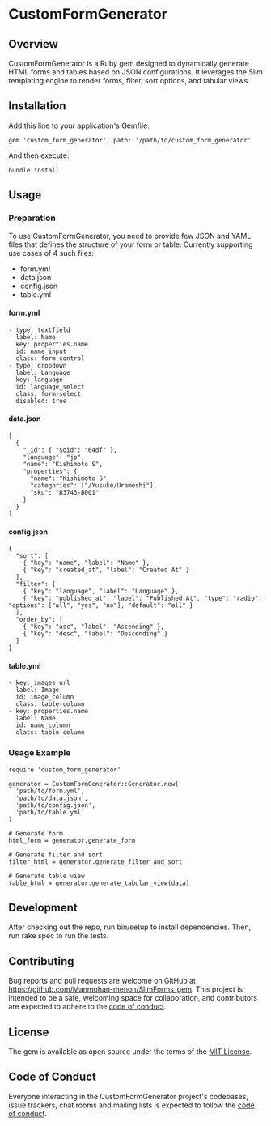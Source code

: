# CustomFormGenerator

## Overview

CustomFormGenerator is a Ruby gem designed to dynamically generate HTML forms and tables based on JSON configurations. It leverages the Slim templating engine to render forms, filter, sort options, and tabular views.

## Installation

Add this line to your application's Gemfile:

    gem 'custom_form_generator', path: '/path/to/custom_form_generator'
And then execute:

    bundle install

## Usage

### Preparation

To use CustomFormGenerator, you need to provide few JSON and YAML files that defines the structure of your form or table. Currently supporting use cases of 4 such files:
- form.yml
- data.json
- config.json
- table.yml

#### form.yml
```
- type: textfield
  label: Name
  key: properties.name
  id: name_input
  class: form-control
- type: dropdown
  label: Language
  key: language
  id: language_select
  class: form-select
  disabled: true
```

#### data.json
```
[
  {
    "_id": { "$oid": "64df" },
    "language": "jp",
    "name": "Kishimoto S",
    "properties": {
      "name": "Kishimoto S",
      "categories": ["/Yusuke/Urameshi"],
      "sku": "B3743-B001"
    }
  }
]

```

#### config.json
```
{
  "sort": [
    { "key": "name", "label": "Name" },
    { "key": "created_at", "label": "Created At" }
  ],
  "filter": [
    { "key": "language", "label": "Language" },
    { "key": "published_at", "label": "Published At", "type": "radio", "options": ["all", "yes", "no"], "default": "all" }
  ],
  "order_by": [
    { "key": "asc", "label": "Ascending" },
    { "key": "desc", "label": "Descending" }
  ]
}

```

#### table.yml
```
- key: images_url
  label: Image
  id: image_column
  class: table-column
- key: properties.name
  label: Name
  id: name_column
  class: table-column
```

### Usage Example

```
require 'custom_form_generator'

generator = CustomFormGenerator::Generator.new(
  'path/to/form.yml',
  'path/to/data.json',
  'path/to/config.json',
  'path/to/table.yml'
)

# Generate form
html_form = generator.generate_form

# Generate filter and sort
filter_html = generator.generate_filter_and_sort

# Generate table view
table_html = generator.generate_tabular_view(data)
```

## Development

After checking out the repo, run bin/setup to install dependencies. Then, run rake spec to run the tests.

## Contributing

Bug reports and pull requests are welcome on GitHub at https://github.com/Manmohan-menon/SlimForms_gem. This project is intended to be a safe, welcoming space for collaboration, and contributors are expected to adhere to the [code of conduct](https://github.com/Manmohan-menon/SlimForms_gem/CODE_OF_CONDUCT.md).

## License

The gem is available as open source under the terms of the [MIT License](https://opensource.org/licenses/MIT).

## Code of Conduct

Everyone interacting in the CustomFormGenerator project's codebases, issue trackers, chat rooms and mailing lists is expected to follow the [code of conduct](https://github.com/Manmohan-menon/SlimForms_gem/CODE_OF_CONDUCT.md).
